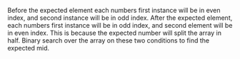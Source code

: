 Before the expected element each numbers first instance will be in even index, and second instance will be in odd index.
After the expected element, each numbers first instance will be in odd index, and second element will be in even index.
This is because the expected number will split the array in half. Binary search over the array on these two conditions to find the expected mid.